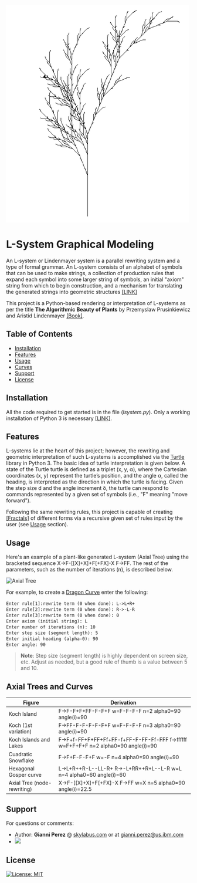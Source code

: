 <img src="/venv/tree.png" alt="">

# L-System Graphical Modeling

An L-system or Lindenmayer system is a parallel rewriting system and a type of formal grammar. An L-system consists of an alphabet of symbols that can be used to make strings, a collection of production rules that expand each symbol into some larger string of symbols, an initial "axiom" string from which to begin construction, and a mechanism for translating the generated strings into geometric structures [[LINK]](https://en.wikipedia.org/wiki/L-system)

This project is a Python-based rendering or interpretation of L-systems as per the title **The Algorithmic Beauty
of Plants** by Przemyslaw Prusinkiewicz and Aristid Lindenmayer [[Book]](http://algorithmicbotany.org/papers/abop/abop.pdf).

## Table of Contents

- [Installation](#installation)
- [Features](#features)
- [Usage](#usage)
- [Curves](#curves)
- [Support](#support)
- [License](#license)

## Installation

All the code required to get started is in the file (*lsystem.py*). Only a working installation of Python 3 is necessary [[LINK]](https://www.python.org/).

## Features

L-systems lie at the heart of this project; however, the rewriting and geometric interpretation of such L-systems is accomplished via the [Turtle](https://docs.python.org/3.3/library/turtle.html?highlight=turtle#module-turtle) library in Python 3. The basic idea of turtle interpretation is given below. A state of the Turtle turtle is defined as a triplet (x, y, α), where the Cartesian coordinates (x, y) represent the turtle’s position, and the angle α, called the heading, is interpreted as the direction in which the turtle is facing. Given the step size d and the angle increment δ, the turtle can respond to commands represented by a given set of symbols (i.e., "F" meaning "move forward").

Following the same rewriting rules, this project is capable of creating [[Fractals]](http://mathworld.wolfram.com/Fractal.html) of different forms via a recursive given set of rules input by the user (see [Usage](#usage) section).

## Usage

Here's an example of a plant-like generated L-system (Axial Tree) using the bracketed sequence X->F-[[X]+X]+F[+FX]-X F->FF. The rest of the parameters, such as the number of iterations (n), is described below.

![Axial Tree](https://s7.gifyu.com/images/ezgif.com-cropcc2d2a5cd782a90b.gif)

For example, to create a [Dragon Curve](http://mathworld.wolfram.com/DragonCurve.html) enter the following:

```
Enter rule[1]:rewrite term (0 when done): L->L+R+
Enter rule[2]:rewrite term (0 when done): R->-L-R
Enter rule[3]:rewrite term (0 when done): 0
Enter axiom (initial string): L
Enter number of iterations (n): 10
Enter step size (segment length): 5
Enter initial heading (alpha-0): 90
Enter angle: 90
```

> **Note**: Step size (segment length) is highly dependent on screen size, etc. Adjust as needed, but a good rule of thumb is a value between 5 and 10.

## Axial Trees and Curves

Figure | Derivation
| --- | --- |
Koch Island | F->F-F+F+FF-F-F+F w=F-F-F-F n=2 alpha0=90 angle(i)=90
Koch (1st variation) | F->FF-F-F-F-F-F+F w=F-F-F-F n=3 alpha0=90 angle(i)=90
Koch Islands and Lakes | F->F+f-FF+F+FF+Ff+FF-f+FF-F-FF-Ff-FFF f->ffffff w=F+F+F+F n=2 alpha0=90 angle(i)=90                          
Cuadratic Snowflake | F->F+F-F-F+F w=-F n=4 alpha0=90 angle(i)=90
Hexagonal Gosper curve | L->L+R++R-L--LL-R+ R->-L+RR++R+L--L-R w=L n=4 alpha0=60 angle(i)=60
Axial Tree (node-rewriting) | X->F-[[X]+X]+F[+FX]-X F->FF w=X n=5 alpha0=90 angle(i)=22.5

## Support

For questions or comments:

- Author: **Gianni Perez** @ [skylabus.com](https://www.skylabus.com) or at gianni.perez@us.ibm.com
- [![](http://www.linkedin.com/img/webpromo/btn_liprofile_blue_80x15.png)](http://uk.linkedin.com/in/gianni-perez)


## License

[![License: MIT](https://img.shields.io/badge/License-MIT-yellow.svg)](https://github.com/ambron60/l-system-drawing/blob/master/LICENSE.md)
